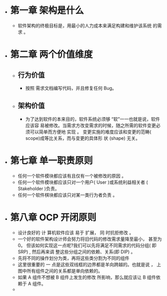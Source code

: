 - # 第一章 架构是什么
	- 软件架构的终极目标是，用最小的人力成本来满足构建和维护该系统 的需求 。
- # 第二章 两个价值维度
	- ## 行为价值
		- 按照 需求文档编写代码，并且修复任何 Bug。
	- ## 架构价值
		- 为了达到软件的本来目的，软件系统必须够 “软”一一也就是说，软件应该容 易被修改。当需求方改变需求的时候，随之所需的软件变更必须可以简单而方便地 实现 。 变更实施的难度应该和变更的范畴( scope)成等比关系，而与变更的具体形 状 (shape) 无关。
- # 第七章 单一职责原则
	- 任何一个软件模块都应该有且仅有一个被修改的原因 。
	- 任何一个软件模块都应该只对一个用户( User )或系统利益相关者 ( Stakeholder )负责。
	- 任何一个软件棋块都应该只对某一类行为者负责 。
- # 第八章 OCP 开闭原则
	- 设计良好的 计 算机软件应该 易于 扩展， 同 时抗拒修改 。
	- 一个好的软件架构设计师会努力将旧代码的修改需求量降至最小， 甚至为 0。
	  但该如何实现这一点呢?我们可以先将满足不同需求的代码分组( 即 SRP) , 然后再来调 整这些分组之间的依赖、关系(即 DIP) 。
	- 先将不同的操作划分为类，再将这些类分割为不同的组件
	- 这里很重要的 一 点是这些双线框的边界都是羊向跨越的。也就是说 ， 上 图中所有组件之间的关系都是单向依赖的。
	- 如果 A 组件不想被 B 组件上发生的修改 所影响，那么就应该让 B 组件依赖于 A 组件。
	-